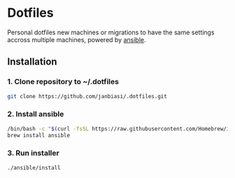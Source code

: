 # Dotfiles

Personal dotfiles new machines or migrations to have the same settings accross multiple machines, powered by [ansible](https://www.ansible.com/).

## Installation

### 1. Clone repository to ~/.dotfiles

```sh
git clone https://github.com/janbiasi/.dotfiles.git
```

### 2. Install ansible

```sh
/bin/bash -c "$(curl -fsSL https://raw.githubusercontent.com/Homebrew/install/HEAD/install.sh)"
brew install ansible
```

### 3. Run installer

```sh
./ansible/install
```
